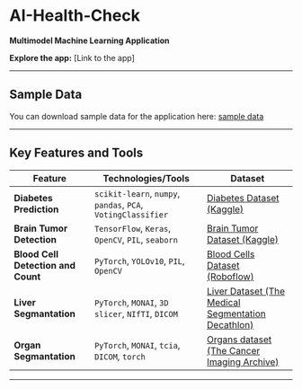 # AI-Health-Check

**Multimodel Machine Learning Application**

**Explore the app:** [Link to the app]

---

## Sample Data
You can download sample data for the application here: [sample data](https://github.com/adam-langowski/AI-Health-Check/tree/main/data/sample%20data)

---

## Key Features and Tools

| **Feature**                              | **Technologies/Tools**                                             | **Dataset**                                                                 |
|------------------------------------------|--------------------------------------------------------------|------------------------------------------------------------------------------|
| **Diabetes Prediction**                  | `scikit-learn`, `numpy`, `pandas`, `PCA`, `VotingClassifier` | [Diabetes Dataset (Kaggle)](https://www.kaggle.com/datasets/mathchi/diabetes-data-set) |
| **Brain Tumor Detection**                | `TensorFlow`, `Keras`, `OpenCV`, `PIL`, `seaborn`            | [Brain Tumor Dataset (Kaggle)](https://www.kaggle.com/datasets/ahmedhamada0/brain-tumor-detection) |
| **Blood Cell Detection and Count**       | `PyTorch`, `YOLOv10`, `PIL`, `OpenCV`                        | [Blood Cells Dataset (Roboflow)](https://universe.roboflow.com/clg-vtj9f/blood-cell-detection-bsbvn/dataset/4) |
| **Liver Segmantation**                   | `PyTorch`, `MONAI`, `3D slicer`, `NIfTI`, `DICOM`            | [Liver Dataset (The Medical Segmentation Decathlon)](http://medicaldecathlon.com/) |
| **Organ Segmantation**                   | `PyTorch`, `MONAI`, `tcia`, `DICOM`, `torch`                 | [Organs dataset (The Cancer Imaging Archive)](https://www.cancerimagingarchive.net/) |
---
